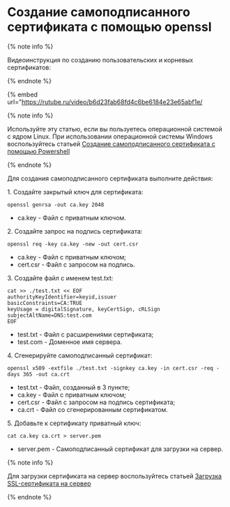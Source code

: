# Создание самоподписанного сертификата c помощью openssl

{% note info %}

Видеоинструкция по созданию пользовательских и корневых сертификатов:

{% endnote %}

{% embed url="https://rutube.ru/video/b6d23fab68fd4c6be6184e23e65abf1e/

<!-- [Ссылка на видеоинструкцию по созданию пользовательских и корневых сертификатов](https://rutube.ru/video/b6d23fab68fd4c6be6184e23e65abf1e/) -->

{% note info %}

Используйте эту статью, если вы пользуетесь операционной системой с ядром Linux.
При использовании операционной системы Windows воспользуйтесь статьей [Создание самоподписанного сертификата c помощью Powershell](creating-ssl-sert-powershell.md)

{% endnote %}

Для создания самоподписанного сертификата выполните действия:

1\. Создайте закрытый ключ для сертификата:

```
openssl genrsa -out ca.key 2048
```

   * ca.key - Файл с приватным ключом.

2\. Создайте запрос на подпись сертификата:

```
openssl req -key ca.key -new -out cert.csr
```
   * ca.key - Файл с приватным ключом;
   * cert.csr - Файл с запросом на подпись.

3\. Cоздайте файл с именем test.txt:

```
cat >> ./test.txt << EOF
authorityKeyIdentifier=keyid,issuer
basicConstraints=CA:TRUE
keyUsage = digitalSignature, keyCertSign, cRLSign
subjectAltName=DNS:test.com
EOF
```
   * test.txt - Файл с расширениями сертификата;
   * test.com - Доменное имя сервера.

4\. Сгенерируйте самоподписанный сертификат:
   
```
openssl x509 -extfile ./test.txt -signkey ca.key -in cert.csr -req -days 365 -out ca.crt
```

   * test.txt - Файл, cозданный в 3 пункте;
   * ca.key - Файл с приватным ключом;
   * cert.csr - Файл с запросом на подпись сертификата;
   * ca.crt - Файл со сгенерированным сертификатом.

5\. Добавьте к сертификату приватный ключ:

```
cat ca.key ca.crt > server.pem
```

   * server.pem - Самоподписанный сертификат для загрузки на сервер.

{% note info %}

Для загрузки сертификата на сервер воспользуйтесь статьей [Загрузка SSL-сертификата на сервер](../../../../ngfw/settings/services/certificates/upload-ssl-certificate-to-server.md)

{% endnote %}

